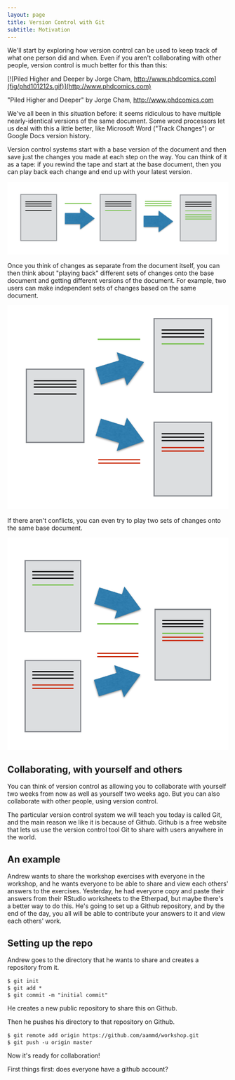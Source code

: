 ```yaml
---
layout: page
title: Version Control with Git
subtitle: Motivation
---
```


We'll start by exploring how version control can be used
to keep track of what one person did and when.
Even if you aren't collaborating with other people,
version control is much better for this than this:

[![Piled Higher and Deeper by Jorge Cham, http://www.phdcomics.com](fig/phd101212s.gif)](http://www.phdcomics.com)

"Piled Higher and Deeper" by Jorge Cham, http://www.phdcomics.com

We've all been in this situation before: it seems ridiculous to have multiple nearly-identical versions of the same document. Some word processors let us deal with this a little better, like Microsoft Word ("Track Changes") or Google Docs version history.

Version control systems start with a base version of the document and then save just the changes you made at each step on the way. You can think of it as a tape: if you rewind the tape and start at the base document, then you can play back each change and end up with your latest version.

![Changes are saved sequentially](fig/play-changes.svg)

Once you think of changes as separate from the document itself, you can then think about "playing back" different sets of changes onto the base document and getting different versions of the document. For example, two users can make independent sets of changes based on the same document.

![Different versions can be saved](fig/versions.svg)

If there aren't conflicts, you can even try to play two sets of changes onto the same base document.

![Multiple versions can be merged](fig/merge.svg)

## Collaborating, with yourself and others

You can think of version control as allowing you to collaborate with yourself two weeks from now as well as yourself two weeks ago. But you can also collaborate with other people, using version control.

The particular version control system we will teach you today is called Git, and the main reason we like it is because of Github. Github is a free website that lets us use the version control tool Git to share with users anywhere in the world.

## An example

Andrew wants to share the workshop exercises with everyone in the workshop, and he wants everyone to be able to share and view each others' answers to the exercises. Yesterday, he had everyone copy and paste their answers from their RStudio worksheets to the Etherpad, but maybe there's a better way to do this. He's going to set up a Github repository, and by the end of the day, you all will be able to contribute your answers to it and view each others' work.

## Setting up the repo

Andrew goes to the directory that he wants to share and creates a repository from it.

~~~ {.bash}
$ git init
$ git add *
$ git commit -m "initial commit"
~~~

He creates a new public repository to share this on Github.

Then he pushes his directory to that repository on Github.

~~~ {.bash}
$ git remote add origin https://github.com/aammd/workshop.git
$ git push -u origin master
~~~

Now it's ready for collaboration!

First things first: does everyone have a github account?
